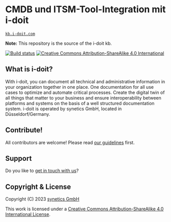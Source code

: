 # CMDB und ITSM-Tool-Integration mit i-doit

[`kb.i-doit.com`](https://kb.i-doit.com/)

**Note:** This repository is the source of the i-doit kb.

[![Build status](https://github.com/i-doit/knowledge-base/actions/workflows/build.yml/badge.svg?branch=main)](https://github.com/i-doit/knowledge-base/actions)
[![Creative Commons Attribution-ShareAlike 4.0 International](https://i.creativecommons.org/l/by-sa/4.0/80x15.png)](http://creativecommons.org/licenses/by-sa/4.0/)

## What is i-doit?

With i-doit, you can document all technical and administrative information in your organization together in one place.
One documentation for all use cases to optimize and automate critical processes.
Create the digital twin of all things that matter to your business and ensure interoperability between platforms and systems on the basis of a well structured documentation system.
i-doit is operated by synetics GmbH, located in Düsseldorf/Germany.

## Contribute!

All contributors are welcome! Please read [our guidelines](CONTRIBUTING.md) first.

## Support

Do you like to [get in touch with us](SUPPORT.md)?

## Copyright & License

Copyright (C) 2023 [synetics GmbH](https://i-doit.com/)

This work is licensed under a [Creative Commons Attribution-ShareAlike 4.0 International License](https://creativecommons.org/licenses/by-sa/4.0/).
